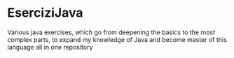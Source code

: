 # EserciziJava
Various java exercises, which go from deepening the basics to the most complex parts, to expand my knowledge of Java and become master of this language all in one repository

